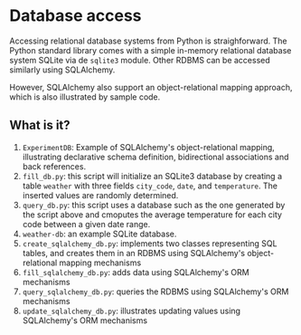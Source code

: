 Database access
===============

Accessing relational database systems from Python is straighforward.  The
Python standard library comes with a simple in-memory relational database
system SQLite via de `sqlite3` module.
Other RDBMS can be accessed similarly using SQLAlchemy.

However, SQLAlchemy also support an object-relational mapping approach,
which is also illustrated by sample code.


What is it?
-----------
1. `ExperimentDB`: Example of SQLAlchemy's object-relational mapping,
    illustrating declarative schema definition, bidirectional associations
    and back references.
1. `fill_db.py`: this script will initialize an SQLite3 database by
    creating a table `weather` with three fields `city_code`, `date`,
    and `temperature`.  The inserted values are randomly determined.
1. `query_db.py`: this script uses a database such as the one generated
    by the script above and cmoputes the average temperature for each
    city code between a given date range.
1. `weather-db`: an example SQLite database.
1. `create_sqlalchemy_db.py`: implements two classes representing SQL
    tables, and creates them in an RDBMS using SQLAlchemy's
    object-relational mapping mechanisms
1. `fill_sqlalchemy_db.py`: adds data using SQLAlchemy's ORM mechanisms
1. `query_sqlalchemy_db.py`: queries the RDBMS using SQLAlchemy's ORM
    mechanisms
1. `update_sqlalchemy_db.py`: illustrates updating values using SQLAlchemy's
   ORM mechanisms
